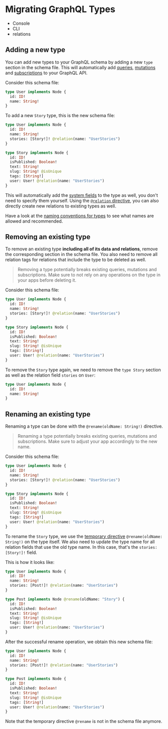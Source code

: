 # Migrating GraphQL Types

* Console
* CLI
* relations

## Adding a new type

You can add new types to your GraphQL schema by adding a new `type` section in the schema file. This will automatically add [queries](), [mutations]() and [subscriptions]() to your GraphQL API.

Consider this schema file:

```graphql
type User implements Node {
  id: ID!
  name: String!
}
```

To add a new `Story` type, this is the new schema file:

```graphql
type User implements Node {
  id: ID!
  name: String!
  stories: [Story!]! @relation(name: "UserStories")
}

type Story implements Node {
  id: ID!
  isPublished: Boolean!
  text: String!
  slug: String! @isUnique
  tags: [String!]
  user: User! @relation(name: "UserStories")
}
```

This will automatically add the [system fields]() to the type as well, you don't need to specify them yourself. Using the [`@relation` directive](), you can also directly create new relations to existing types as well.

Have a look at the [naming conventions for types]() to see what names are allowed and recommended.

## Removing an existing type

To remove an existing type **including all of its data and relations**, remove the corresponding section in the schema file. You also need to remove all relation tags for relations that include the type to be deleted as well.

> Removing a type potentially breaks existing queries, mutations and subscriptions. Make sure to not rely on any operations on the type in your apps before deleting it.

Consider this schema file:

```graphql
type User implements Node {
  id: ID!
  name: String!
  stories: [Story!]! @relation(name: "UserStories")
}

type Story implements Node {
  id: ID!
  isPublished: Boolean!
  text: String!
  slug: String! @isUnique
  tags: [String!]
  user: User! @relation(name: "UserStories")
}
```

To remove the `Story` type again, we need to remove the `type Story` section as well as the relation field `stories` on `User`:

```graphql
type User implements Node {
  id: ID!
  name: String!
}
```

## Renaming an existing type

Renaming a type can be done with the `@rename(oldName: String!)` directive.

> Renaming a type potentially breaks existing queries, mutations and subscriptions. Make sure to adjust your app accordingly to the new name.

Consider this schema file:

```graphql
type User implements Node {
  id: ID!
  name: String!
  stories: [Story!]! @relation(name: "UserStories")
}

type Story implements Node {
  id: ID!
  isPublished: Boolean!
  text: String!
  slug: String! @isUnique
  tags: [String!]
  user: User! @relation(name: "UserStories")
}
```

To rename the `Story` type, we use the [temporary directive]() `@rename(oldName: String!)` on the type itself. We also need to update the type name for all relation fields that use the old type name. In this case, that's the `stories: [Story!]!` field.

This is how it looks like:


```graphql
type User implements Node {
  id: ID!
  name: String!
  stories: [Post!]! @relation(name: "UserStories")
}

type Post implements Node @rename(oldName: "Story") {
  id: ID!
  isPublished: Boolean!
  text: String!
  slug: String! @isUnique
  tags: [String!]
  user: User! @relation(name: "UserStories")
}
```

After the successful rename operation, we obtain this new schema file:

```graphql
type User implements Node {
  id: ID!
  name: String!
  stories: [Post!]! @relation(name: "UserStories")
}

type Post implements Node {
  id: ID!
  isPublished: Boolean!
  text: String!
  slug: String! @isUnique
  tags: [String!]
  user: User! @relation(name: "UserStories")
}
```

Note that the temporary directive `@rename` is not in the schema file anymore.
